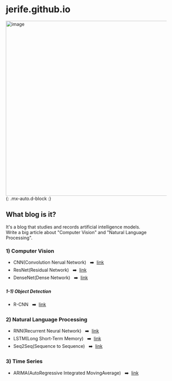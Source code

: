 # jerife.github.io

<img width="549" alt="image" src="https://user-images.githubusercontent.com/68190553/126891262-aa2a1027-1d59-40af-af87-9d7002da8490.png">{: .mx-auto.d-block :} <br/>

## What blog is it?
It's a blog that studies and records artificial intelligence models. <br/>
Write a big article about "Computer Vision" and "Natural Language Processing".

### 1) Computer Vision 
* CNN(Convolution Nerual Network) &#160; ➡️ &#160;[link](https://jerife.github.io/2021-05-10-cnn/)
* ResNet(Residual Network) &#160; ➡️ &#160;[link](https://jerife.github.io/2021-05-11-resnet/)
* DenseNet(Dense Network) &#160; ➡️ &#160;[link](https://jerife.github.io/2021-05-12-densenet/)

##### 1-1) Object Detection
* R-CNN &#160; ➡️ &#160;[link](https://jerife.github.io/2021-07-25-rcnn/)

### 2) Natural Language Processing
* RNN(Recurrent Neural Network) &#160; ➡️ &#160;[link](https://jerife.github.io/2021-06-05-rnn/)
* LSTM(Long Short-Term Memory) &#160; ➡️ &#160;[link](https://jerife.github.io/2021-06-06-lstm/)
* Seq2Seq(Sequence to Sequence) &#160; ➡️ &#160;[link](https://jerife.github.io/2021-06-08-seq2seq/)

### 3) Time Series
* ARIMA(AutoRegressive Integrated MovingAverage) &#160; ➡️ &#160;[link](https://jerife.github.io/2021-06-26-arima/)
